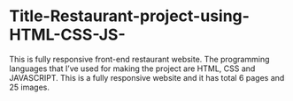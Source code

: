 # Title-Restaurant-project-using-HTML-CSS-JS-
This is fully responsive front-end restaurant website. The programming languages that I’ve used for              making the project are HTML, CSS and JAVASCRIPT. This is a fully responsive website and it has total   6 pages and 25 images.
